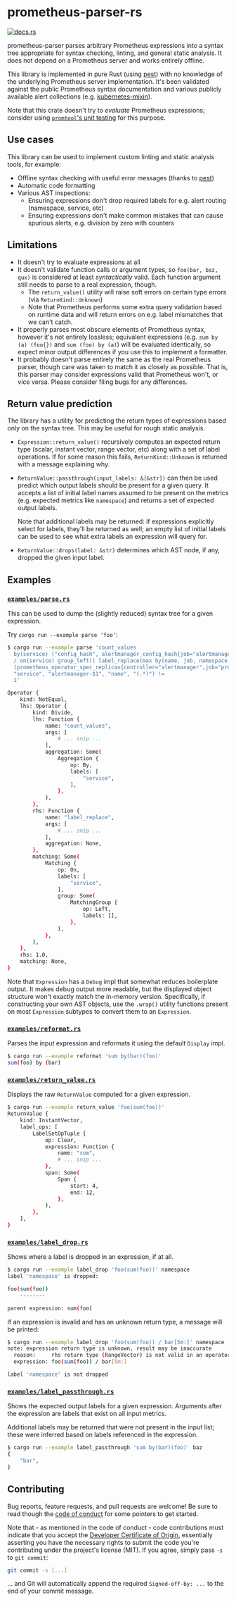 # prometheus-parser-rs

[![docs.rs](https://docs.rs/prometheus-parser/badge.svg)](https://docs.rs/prometheus-parser/)

prometheus-parser parses arbitrary Prometheus expressions into a syntax tree
appropriate for syntax checking, linting, and general static analysis. It does
not depend on a Prometheus server and works entirely offline.

This library is implemented in pure Rust (using [pest]) with no knowledge of
the underlying Prometheus server implementation. It's been validated against
the public Prometheus syntax documentation and various publicly available alert
collections (e.g. [kubernetes-mixin]).

Note that this crate doesn't try to _evaluate_ Prometheus expressions; consider
using [`promtool`'s unit testing][unit] for this purpose.

[pest]: https://pest.rs/
[unit]: https://prometheus.io/docs/prometheus/latest/configuration/unit_testing_rules/
[kubernetes-mixin]: https://github.com/kubernetes-monitoring/kubernetes-mixin

## Use cases

This library can be used to implement custom linting and static analysis tools,
for example:

 * Offline syntax checking with useful error messages (thanks to [pest])
 * Automatic code formatting
 * Various AST inspections:
   * Ensuring expressions don't drop required labels for e.g. alert routing
     (namespace, service, etc)
   * Ensuring expressions don't make common mistakes that can cause spurious
     alerts, e.g. division by zero with counters

## Limitations

 * It doesn't try to evaluate expressions at all
 * It doesn't validate function calls or argument types, so `foo(bar, baz, qux)`
   is considered at least _syntactically_ valid. Each function argument still
   needs to parse to a real expression, though.
   * The `return_value()` utility will raise soft errors on certain type errors
     (via `ReturnKind::Unknown`)
   * Note that Prometheus performs some extra query validation based on runtime
     data and will return errors on e.g. label mismatches that we can't catch.
 * It properly parses most obscure elements of Prometheus syntax, however it's
   not entirely lossless; equivalent expressions (e.g. `sum by (a) (foo{})` and
   `sum (foo) by (a)`) will be evaluated identically, so expect minor output
   differences if you use this to implement a formatter.
 * It probably doesn't parse entirely the same as the real Prometheus parser,
   though care was taken to match it as closely as possible. That is, this
   parser may consider expressions valid that Prometheus won't, or vice versa.
   Please consider filing bugs for any differences.

## Return value prediction

The library has a utility for predicting the return types of expressions based
only on the syntax tree. This may be useful for rough static analysis.

 * `Expression::return_value()` recursively computes an expected return type
   (scalar, instant vector, range vector, etc) along with a set of label
   operations. If for some reason this fails, `ReturnKind::Unknown` is returned
   with a message explaining why.
 * `ReturnValue::passthrough(input_labels: &[&str])` can then be used predict
   which output labels should be present for a given query. It accepts a list of
   initial label names assumed to be present on the metrics (e.g. expected
   metrics like `namespace`) and returns a set of expected output labels.

   Note that additional labels may be returned: if expressions explicitly select
   for labels, they'll be returned as well; an empty list of initial labels can be
   used to see what extra labels an expression will query for.

 * `ReturnValue::drops(label: &str)` determines which AST node, if any, dropped
   the given input label.

## Examples

### [`examples/parse.rs`](./examples/parse.rs)

This can be used to dump the (slightly reduced) syntax tree for a given
expression.

Try `cargo run --example parse 'foo'`:

```bash
$ cargo run --example parse 'count_values
  by(service) ("config_hash", alertmanager_config_hash{job="alertmanager-main",namespace="monitoring"})
  / on(service) group_left() label_replace(max by(name, job, namespace, controller)
  (prometheus_operator_spec_replicas{controller="alertmanager",job="prometheus-operator",namespace="monitoring"}),
  "service", "alertmanager-$1", "name", "(.*)") !=
  1'

Operator {
    kind: NotEqual,
    lhs: Operator {
        kind: Divide,
        lhs: Function {
            name: "count_values",
            args: [
                # ... snip ...
            ],
            aggregation: Some(
                Aggregation {
                    op: By,
                    labels: [
                        "service",
                    ],
                },
            ),
        },
        rhs: Function {
            name: "label_replace",
            args: [
                # ... snip ...
            ],
            aggregation: None,
        },
        matching: Some(
            Matching {
                op: On,
                labels: [
                    "service",
                ],
                group: Some(
                    MatchingGroup {
                        op: Left,
                        labels: [],
                    },
                ),
            },
        ),
    },
    rhs: 1.0,
    matching: None,
}
```

Note that `Expression` has a `Debug` impl that somewhat reduces boilerplate
output. It makes debug output more readable, but the displayed object structure
won't exactly match the in-memory version. Specifically, if constructing your
own AST objects, use the `.wrap()` utility functions present on most
`Expression` subtypes to convert them to an `Expression`.

### [`examples/reformat.rs`](./examples/reformat.rs)

Parses the input expression and reformats it using the default `Display` impl.

```bash
$ cargo run --example reformat 'sum by(bar)(foo)'
sum(foo) by (bar)
```

### [`examples/return_value.rs`](./examples/return_value.rs)

Displays the raw `ReturnValue` computed for a given expression.

```bash
$ cargo run --example return_value 'foo(sum(foo))'
ReturnValue {
    kind: InstantVector,
    label_ops: [
        LabelSetOpTuple {
            op: Clear,
            expression: Function {
                name: "sum",
                # ... snip ...
            },
            span: Some(
                Span {
                    start: 4,
                    end: 12,
                },
            ),
        },
    ],
}

```

### [`examples/label_drop.rs`](./examples/label_drop.rs)

Shows where a label is dropped in an expression, if at all.

```bash
$ cargo run --example label_drop 'foo(sum(foo))' namespace
label 'namespace' is dropped:

foo(sum(foo))
    --------

parent expression: sum(foo)
```

If an expression is invalid and has an unknown return type, a message will be
printed:

```bash
$ cargo run --example label_drop 'foo(sum(foo)) / bar[5m:]' namespace
note: expression return type is unknown, result may be inaccurate
  reason:     rhs return type (RangeVector) is not valid in an operator
  expression: foo(sum(foo)) / bar[5m:]

label 'namespace' is not dropped
```

### [`examples/label_passthrough.rs`](./examples/label_passthrough.rs)

Shows the expected output labels for a given expression. Arguments after the
expression are labels that exist on all input metrics.

Additional labels may be returned that were not present in the input list; these
were inferred based on labels referenced in the expression.


```bash
$ cargo run --example label_passthrough 'sum by(bar)(foo)' baz
{
    "bar",
}
```

## Contributing

Bug reports, feature requests, and pull requests are welcome! Be sure to read
though the [code of conduct] for some pointers to get started.

Note that - as mentioned in the code of conduct - code contributions must
indicate that you accept the [Developer Certificate of Origin][dco],
essentially asserting you have the necessary rights to submit the code you're
contributing under the project's license (MIT). If you agree, simply pass `-s`
to `git commit`:

```bash
git commit -s [...]
```

... and Git will automatically append the required `Signed-off-by: ...` to the
end of your commit message.

[code of conduct]: ./CODE_OF_CONDUCT.md
[dco]: https://developercertificate.org/
